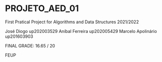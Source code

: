 # PROJETO_AED_01

First Pratical Project for Algorithms and Data Structures 2021/2022

José Diogo up202003529
Aníbal Ferreira up202005429
Marcelo Apolinário up201603903

FINAL GRADE: 16.65 / 20 

FEUP
